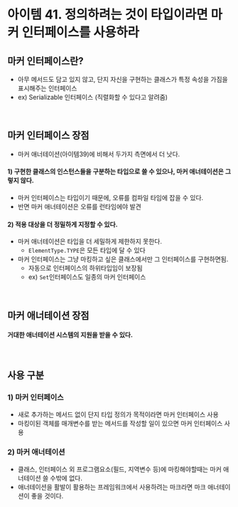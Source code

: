 # 아이템 41. 정의하려는 것이 타입이라면 마커 인터페이스를 사용하라

## 마커 인터페이스란?
- 아무 메서드도 담고 있지 않고, 단지 자신을 구현하는 클래스가 특정 속성을 가짐을 표시해주는 인터페이스
- ex) Serializable 인터페이스 (직렬화할 수 있다고 알려줌)

<br/>

## 마커 인터페이스 장점
- 마커 애너테이션(아이템39)에 비해서 두가지 측면에서 더 낫다.
#### 1) 구현한 클래스의 인스턴스들을 구분하는 타입으로 쓸 수 있으나, 마커 애너테이션은 그렇지 않다.
- 마커 인터페이스는 타입이기 때문에, 오류를 컴파일 타임에 잡을 수 있다.
- 반면 마커 애너테이션은 오류를 런타임에야 발견

#### 2) 적용 대상을 더 정밀하게 지정할 수 있다.
- 마커 애너테이션은 타입을 더 세밀하게 제한하지 못한다.
  - `ElementType.TYPE`은 모든 타입에 달 수 있다
- 마커 인터페이스는 그냥 마킹하고 싶은 클래스에서만 그 인터페이스를 구현하면됨.
  - 자동으로 인터페이스의 하위타입임이 보장됨
  - ex) `Set`인터페이스도 일종의 마커 인터페이스

<br/>

## 마커 애너테이션 장점
#### 거대한 애너테이션 시스템의 지원을 받을 수 있다.

<br/>

## 사용 구분
### 1) 마커 인터페이스
- 새로 추가하는 메서드 없이 단지 타입 정의가 목적이라면 마커 인터페이스 사용
- 마킹이된 객체를 매개변수를 받는 메서드를 작성할 일이 있으면 마커 인터페이스 사용
### 2) 마커 애너테이션
- 클래스, 인터페이스 외 프로그램요소(필드, 지역변수 등)에 마킹해야할때는 마커 애너테이션 쓸 수밖에 없다.
- 애너테이션을 활발이 활용하는 프레임워크에서 사용하려는 마크라면 마크 애너테이션이 좋을 것이다.
